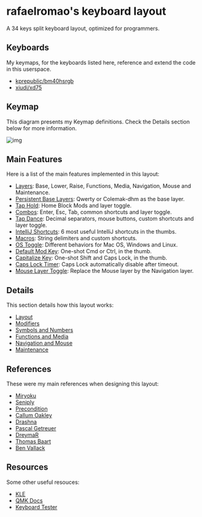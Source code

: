 # rafaelromao's keyboard layout

A 34 keys split keyboard layout, optimized for programmers.

## Keyboards

My keymaps, for the keyboards listed here, reference and extend the code in this userspace.

- [kprepublic/bm40hsrgb](../../keyboards/kprepublic/bm40hsrgb/keymaps/rafaelromao/readme.md)
- [xiudi/xd75](../../keyboards/xiudi/xd75/keymaps/rafaelromao/readme.md)

## Keymap

This diagram presents my Keymap definitions. Check the Details section below for more information.

![img](https://i.imgur.com/UNIIcJU.png)

## Main Features

Here is a list of the main features implemented in this layout:

- [Layers](docs/layout.md):
  Base, Lower, Raise, Functions, Media, Navigation, Mouse and Maintenance.
- [Persistent Base Layers](docs/layout.md#persistent-base-layers):
  Qwerty or Colemak-dhm as the base layer.
- [Tap Hold](docs/modifiers.md):
  Home Block Mods and layer toggle.
- [Combos](features/combos.c):
  Enter, Esc, Tab, common shortcuts and layer toggle.
- [Tap Dance](features/tapdance.c):
  Decimal separators, mouse buttons, custom shortcuts and layer toggle.
- [IntelliJ Shortcuts](docs/functions.md#intellij-shortcuts):
  6 most useful IntelliJ shortcuts in the thumbs.
- [Macros](docs/symbols.md):
  String delimiters and custom shortcuts.
- [OS Toggle](docs/maintenance.md):
  Different behaviors for Mac OS, Windows and Linux.
- [Default Mod Key](docs/modifiers.md#default-mod-key):
  One-shot Cmd or Ctrl, in the thumb.
- [Capitalize Key](docs/modifiers.md#capitalize-key):
  One-shot Shift and Caps Lock, in the thumb.
- [Caps Lock Timer](docs/modifiers.md#caps-lock):
  Caps Lock automatically disable after timeout.
- [Mouse Layer Toggle](docs/navigation.md#mouse-layer-toggle):
  Replace the Mouse layer by the Navigation layer.

## Details

This section details how this layout works:

- [Layout](docs/layout.md)
- [Modifiers](docs/modifiers.md)
- [Symbols and Numbers](docs/symbols.md)
- [Functions and Media](docs/functions.md)
- [Navigation and Mouse](docs/navigation.md)
- [Maintenance](docs/maintenance.md)

## References

These were my main references when designing this layout:

- [Miryoku](https://github.com/manna-harbour/miryoku)
- [Seniply](https://stevep99.github.io/seniply)
- [Precondition](https://github.com/precondition/dactyl-manuform-keymap)
- [Callum Oakley](https://github.com/callum-oakley/qmk_firmware/tree/master/users/callum)
- [Drashna](https://github.com/qmk/qmk_firmware/tree/master/users/drashna)
- [Pascal Getreuer](https://github.com/getreuer/qmk-keymap)
- [DreymaR](https://dreymar.colemak.org)
- [Thomas Baart](https://thomasbaart.nl/2018/12/01/reducing-firmware-size-in-qmk/)
- [Ben Vallack](https://youtube.com/c/BenVallack)

## Resources

Some other useful resouces:

- [KLE](http://www.keyboard-layout-editor.com/#/gists/1a36101d96c804188d2d104ab5296739)
- [QMK Docs](https://docs.qmk.fm)
- [Keyboard Tester](https://config.qmk.fm/#/test)
